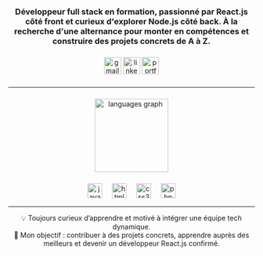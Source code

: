 <h3 align="center">Développeur full stack en formation, passionné par React.js côté front et curieux d'explorer Node.js côté back. À la recherche d'une alternance pour monter en compétences et construire des projets concrets de A à Z.</h3>

###

<div align="center">
  <a href="mailto:sebastien.jose.lucas@gmail.com"> <img src="https://img.shields.io/static/v1?message=Gmail&logo=gmail&label=&color=D14836&logoColor=white&labelColor=&style=for-the-badge" height="35" alt="gmail logo"/></a>
  <a href="https://www.linkedin.com/in/sebastien-jose-lucas/">  <img src="https://img.shields.io/static/v1?message=LinkedIn&logo=linkedin&label=&color=0077B5&logoColor=white&labelColor=&style=for-the-badge" height="35" alt="linkedin logo"/></a>
  <a href="https://port-folio-react-lime.vercel.app/"> <img src="https://img.shields.io/static/v1?message=Portfolio&logo=vercel&label=&color=000000&logoColor=white&labelColor=&style=for-the-badge" height="35" alt="portfolio logo"/></a>
</div>

###

---

###

<div align="center">
  <img src="https://github-readme-stats.vercel.app/api/top-langs?username=Roooceee&locale=fr&hide_title=false&layout=compact&card_width=320&langs_count=4&theme=dracula&hide_border=false" height="150" alt="languages graph"  />
</div>

###

<div align="center">
  <img src="https://cdn.jsdelivr.net/gh/devicons/devicon/icons/javascript/javascript-original.svg" height="30" alt="javascript logo"  />
  <img width="12" />
  <img src="https://cdn.jsdelivr.net/gh/devicons/devicon/icons/html5/html5-original.svg" height="30" alt="html5 logo"  />
  <img width="12" />
  <img src="https://cdn.jsdelivr.net/gh/devicons/devicon/icons/css3/css3-original.svg" height="30" alt="css3 logo"  />
  <img width="12" />
  <img src="https://cdn.jsdelivr.net/gh/devicons/devicon/icons/php/php-original.svg" height="30" alt="php logo"  />
</div>

---

<div align="center">
💡 Toujours curieux d’apprendre et motivé à intégrer une équipe tech dynamique.<br>  
🎯 Mon objectif : contribuer à des projets concrets, apprendre auprès des meilleurs et devenir un développeur React.js confirmé.
</div>
